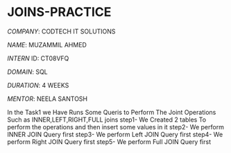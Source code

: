 # JOINS-PRACTICE

*COMPANY*: CODTECH IT SOLUTIONS 

*NAME*: MUZAMMIL AHMED

*INTERN* ID: CT08VFQ

*DOMAIN*: SQL

*DURATION*: 4 WEEKS

*MENTOR*: NEELA SANTOSH

In the Task1 we Have Runs Some Queris to Perform The Joint Operations Such as INNER,LEFT,RIGHT,FULL joins 
step1- We Created 2 tables To perform the operations and then insert some values in it 
step2- We perform INNER JOIN Query first 
step3- We perform Left JOIN Query first 
step4- We perform Right JOIN Query first
step5- We perform Full JOIN Query first 
